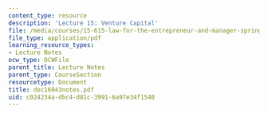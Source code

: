 ```yaml
---
content_type: resource
description: 'Lecture 15: Venture Capital'
file: /media/courses/15-615-law-for-the-entrepreneur-and-manager-spring-2003/c024234adbc4d81c39916a97e34f1540_doc16043notes.pdf
file_type: application/pdf
learning_resource_types:
- Lecture Notes
ocw_type: OCWFile
parent_title: Lecture Notes
parent_type: CourseSection
resourcetype: Document
title: doc16043notes.pdf
uid: c024234a-dbc4-d81c-3991-6a97e34f1540
---
```

